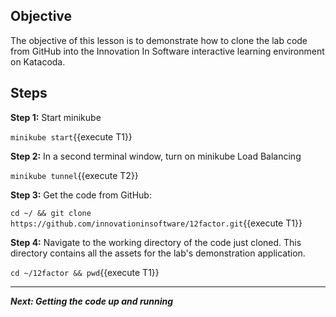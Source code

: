 ## Objective
The objective of this lesson is to demonstrate how to clone the lab code from GitHub into the Innovation In Software interactive learning environment on Katacoda.

## Steps

**Step 1:** Start minikube

`minikube start`{{execute T1}}

**Step 2:** In a second terminal window, turn on minikube Load Balancing

`minikube tunnel`{{execute T2}}

**Step 3:** Get the code from GitHub:

`cd ~/ && git clone https://github.com/innovationinsoftware/12factor.git`{{execute T1}}

**Step 4:** Navigate to the working directory of the code just cloned. This directory contains all the assets for the lab's demonstration application.

`cd ~/12factor && pwd`{{execute T1}}


---

***Next: Getting the code up and running***